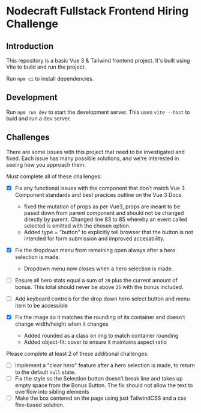 # Nodecraft Fullstack Frontend Hiring Challenge

## Introduction
This repository is a basic Vue 3 & Tailwind frontend project. It's built using Vite to build and run the project.

Run `npm ci` to install dependencies.

## Development

Run `npm run dev` to start the development server. This uses `vite --host` to buid and run a dev server.

## Challenges

There are some issues with this project that need to be investigated and fixed. Each issue has many possible solutions, and we're interested in seeing how you approach them.

Must complete all of these challenges:

- [x] Fix any functional issues with the component that don’t match Vue 3 Component standards and best  pracices outline on the Vue 3 Docs.
    + fixed the mutation of props as per Vue3, props are meant to be pased down from parent component and should not be changed directly by parent. Changed line 83 to 85 whereby an event called selected is emitted with the chosen option. 
    + Added type = "button" to explicitly tell browser that the button is not intended for form submission and improved accesability. 

- [x] Fix the dropdown menu from remaining open always after a hero selection is made.
    + Dropdown menu now closes when a hero selection is made.  

- [ ] Ensure all hero stats equal a sum of `20` plus the current amount of bonus. This total should never be above `25` with the bonus included.

- [ ] Add keyboard controls for the drop down hero select button and menu item to be accessible
- [x] Fix the image so it matches the rounding of its container and doesn’t change width/height when it changes
    + Added rounded as a class on img to match container rounding
    + Added object-fit: cover to ensure it maintains aspect ratio

Please complete at least 2 of these additional challenges:

- [ ] Implement a "clear hero" feature after a hero selection is made, to return to the default `null` state.
- [ ] Fix the style so the Selection button doesn’t break line and takes up empty space from the Bonus Button. The fix should not allow the text to overflow into sibling elements
- [ ] Make the box centered on the page using just TailwindCSS and a css flex-based solution.
